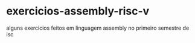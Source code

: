 # exercicios-assembly-risc-v
alguns exercicios feitos em linguagem assembly no primeiro semestre de isc
